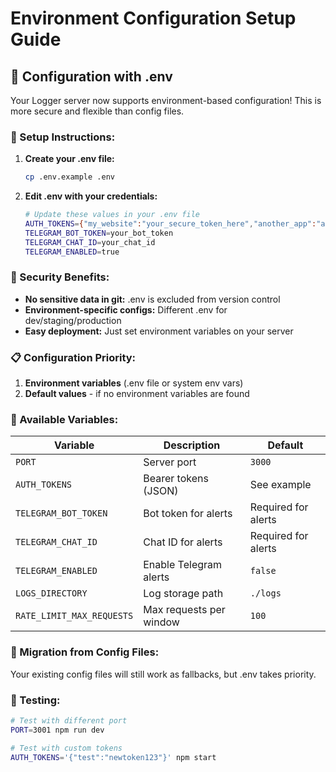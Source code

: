 # Environment Configuration Setup Guide

## 🔧 Configuration with .env

Your Logger server now supports environment-based configuration! This is more secure and flexible than config files.

### 📄 Setup Instructions:

1. **Create your .env file:**
   ```bash
   cp .env.example .env
   ```

2. **Edit .env with your credentials:**
   ```bash
   # Update these values in your .env file
   AUTH_TOKENS={"my_website":"your_secure_token_here","another_app":"another_token"}
   TELEGRAM_BOT_TOKEN=your_bot_token
   TELEGRAM_CHAT_ID=your_chat_id
   TELEGRAM_ENABLED=true
   ```

### 🔐 Security Benefits:

- **No sensitive data in git:** .env is excluded from version control
- **Environment-specific configs:** Different .env for dev/staging/production
- **Easy deployment:** Just set environment variables on your server

### 📋 Configuration Priority:

1. **Environment variables** (.env file or system env vars)
2. **Default values** - if no environment variables are found

### 🚀 Available Variables:

| Variable | Description | Default |
|----------|-------------|---------|
| `PORT` | Server port | `3000` |
| `AUTH_TOKENS` | Bearer tokens (JSON) | See example |
| `TELEGRAM_BOT_TOKEN` | Bot token for alerts | Required for alerts |
| `TELEGRAM_CHAT_ID` | Chat ID for alerts | Required for alerts |
| `TELEGRAM_ENABLED` | Enable Telegram alerts | `false` |
| `LOGS_DIRECTORY` | Log storage path | `./logs` |
| `RATE_LIMIT_MAX_REQUESTS` | Max requests per window | `100` |

### 🔄 Migration from Config Files:

Your existing config files will still work as fallbacks, but .env takes priority.

### 🧪 Testing:

```bash
# Test with different port
PORT=3001 npm run dev

# Test with custom tokens
AUTH_TOKENS='{"test":"newtoken123"}' npm start
```
